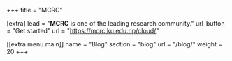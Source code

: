 +++
title = "MCRC"


[extra]
lead = "<strong>MCRC</strong> is one of the leading research community."
url_button = "Get started"
url = "https://mcrc.ku.edu.np/cloud/"

[[extra.menu.main]]
name = "Blog"
section = "blog"
url = "/blog/"
weight = 20
+++
